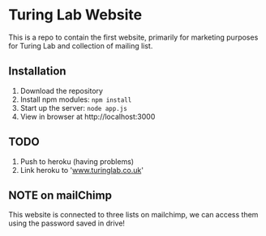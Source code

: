 # Turing Lab Website

This is a repo to contain the first website, primarily for marketing purposes for Turing Lab and collection of mailing list.

## Installation
1. Download the repository
2. Install npm modules: `npm install`
3. Start up the server: `node app.js`
5. View in browser at http://localhost:3000

## TODO
1. Push to heroku (having problems)
2. Link heroku to 'www.turinglab.co.uk'

## NOTE on mailChimp
This website is connected to three lists on mailchimp, we can access them using the password saved in drive!

